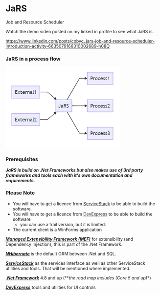 # JaRS
Job and Resource Scheduler 

Watch the demo video posted on my linked in profile to see what JaRS is.

https://www.linkedin.com/posts/cobyc_jars-job-and-resource-scheduler-introduction-activity-6635079166310002689-h08Q


### JaRS in a process flow

![jars flow image](documentation/images/JaRS_flow.PNG)


### Prerequisites

_**JaRS is build on .Net Frameworks but also makes use of 3rd party frameworks and tools each with it's own documentation and requirements.**_

### Please Note
- You will have to get a licence from [ServiceStack](https://servicestack.net/) to be able to build the software.
- You will have to get a licence from [DevExpress](https://www.devexpress.com/) to be able to build the software
  - you can use a trail version, but it is limited.
- The current client is a WinForms application


[**_Managed Extensibility Framework (MEF)_**](https://docs.microsoft.com/en-us/dotnet/framework/mef/) for extensibility (and Dependency Injection), this is part of the .Net Framework.


[**_NHibernate_**](https://nhibernate.info/) is the default ORM between .Net and SQL.

[**_ServiceStack_**](https://servicestack.net/) as the services interface as well as other ServiceStack utilities and tools. That will be mentioned where implemented.


[**_.Net Framework_**](https://dotnet.microsoft.com/) 4.8 and up (**_the road map includes (Core 5 and up)_*)


[**_DevExpress_**](https://www.devexpress.com/) tools and utilities for UI controls
